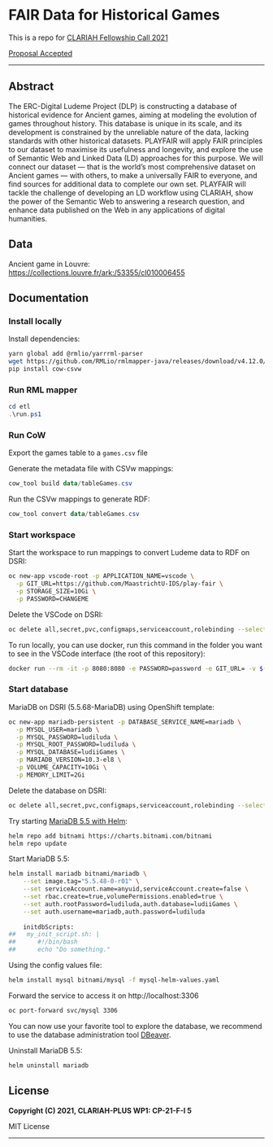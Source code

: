 # FAIR Data for Historical Games

This is a repo for [CLARIAH Fellowship Call 2021](https://www.clariah.nl/news/clariah-fellowship-call-2021)

[Proposal Accepted](files/CLARIAH-F-2021_paper.pdf)

---

## Abstract

The ERC-Digital Ludeme Project (DLP) is constructing a database of historical evidence for Ancient games, aiming at modeling the evolution of games throughout history. This database is unique in its scale, and its development is constrained by the unreliable nature of the data, lacking standards with other historical datasets. PLAYFAIR will apply FAIR principles to our dataset to maximise its usefulness and longevity, and explore the use of Semantic Web and Linked Data (LD) approaches for this purpose.
We will connect our dataset — that is the world’s most comprehensive dataset on Ancient games — with others, to make a universally FAIR to everyone, and find sources for additional data to complete our own set.
PLAYFAIR will tackle the challenge of developing an LD workflow using CLARIAH, show the power of the Semantic Web to answering a research question, and enhance data published on the Web in any applications of digital humanities.

## Data 

Ancient game in Louvre: https://collections.louvre.fr/ark:/53355/cl010006455

## Documentation

### Install locally

Install dependencies:

```bash
yarn global add @rmlio/yarrrml-parser
wget https://github.com/RMLio/rmlmapper-java/releases/download/v4.12.0/rmlmapper.jar
pip install cow-csvw
```

### Run RML mapper

```powershell
cd etl
.\run.ps1
```

### Run CoW

Export the games table to a `games.csv` file

Generate the metadata file with CSVw mappings:

```powershell
cow_tool build data/tableGames.csv
```

Run the CSVw mappings to generate RDF:

```powershell
cow_tool convert data/tableGames.csv
```

### Start workspace

Start the workspace to run mappings to convert Ludeme data to RDF on DSRI:

```bash
oc new-app vscode-root -p APPLICATION_NAME=vscode \
  -p GIT_URL=https://github.com/MaastrichtU-IDS/play-fair \
  -p STORAGE_SIZE=10Gi \
  -p PASSWORD=CHANGEME
```

Delete the VSCode on DSRI:

```bash
oc delete all,secret,pvc,configmaps,serviceaccount,rolebinding --selector app=vscode
```

To run locally, you can use docker, run this command in the folder you want to see in the VSCode interface (the root of this repository):

```bash
docker run --rm -it -p 8080:8080 -e PASSWORD=password -e GIT_URL= -v $(pwd):/home/coder/project ghcr.io/maastrichtu-ids/code-server:latest
```

### Start database

MariaDB on DSRI (5.5.68-MariaDB) using OpenShift template:

```bash
oc new-app mariadb-persistent -p DATABASE_SERVICE_NAME=mariadb \
  -p MYSQL_USER=mariadb \
  -p MYSQL_PASSWORD=ludiluda \
  -p MYSQL_ROOT_PASSWORD=ludiluda \
  -p MYSQL_DATABASE=ludiiGames \
  -p MARIADB_VERSION=10.3-el8 \
  -p VOLUME_CAPACITY=10Gi \
  -p MEMORY_LIMIT=2Gi
```

Delete the database on DSRI:

```bash
oc delete all,secret,pvc,configmaps,serviceaccount,rolebinding --selector template=mariadb-persistent-template
```

Try starting [MariaDB 5.5 with Helm](https://github.com/bitnami/charts/blob/master/bitnami/mariadb/values.yaml):

```bash
helm repo add bitnami https://charts.bitnami.com/bitnami
helm repo update
```

Start MariaDB 5.5:

```bash
helm install mariadb bitnami/mariadb \
    --set image.tag="5.5.48-0-r01" \
    --set serviceAccount.name=anyuid,serviceAccount.create=false \
    --set rbac.create=true,volumePermissions.enabled=true \
    --set auth.rootPassword=ludiluda,auth.database=ludiiGames \
    --set auth.username=mariadb,auth.password=ludiluda
    
    initdbScripts:
##   my_init_script.sh: |
##      #!/bin/bash
##      echo "Do something."
```

Using the config values file:

```bash
helm install mysql bitnami/mysql -f mysql-helm-values.yaml
```

Forward the service to access it on http://localhost:3306

```bash
oc port-forward svc/mysql 3306
```

You can now use your favorite tool to explore the database, we recommend to use the database administration tool [DBeaver](https://dbeaver.io/).

Uninstall MariaDB 5.5:

```bash
helm uninstall mariadb
```

## License

**Copyright (C) 2021, CLARIAH-PLUS WP1: CP-21-F-I 5**

MIT License 

---

